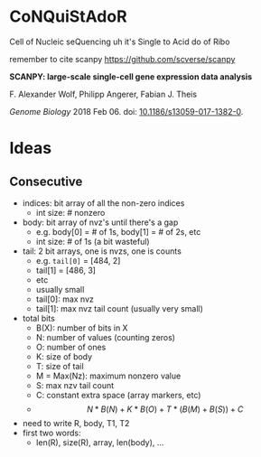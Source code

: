 # CoNQuiStAdoR
Cell of Nucleic seQuencing uh it's Single to Acid do of Ribo



remember to cite scanpy https://github.com/scverse/scanpy 

**SCANPY: large-scale single-cell gene expression data analysis**

F. Alexander Wolf, Philipp Angerer, Fabian J. Theis

*Genome Biology* 2018 Feb 06. doi: [10.1186/s13059-017-1382-0](https://doi.org/10.1186/s13059-017-1382-0).

# Ideas

## Consecutive

- indices: bit array of all the non-zero indices
  - int size: # nonzero
- body: bit array of nvz's until there's a gap
  - e.g. body[0] = # of 1s, body[1] = # of 2s, etc
  - int size: # of 1s (a bit wasteful)
- tail: 2 bit arrays, one is nvzs, one is counts
  - e.g. `tail[0]` = [484, 2]
  - tail[1] = [486, 3]
  - etc
  - usually small
  - tail[0]: max nvz
  - tail[1]: max nvz tail count (usually very small)
- total bits
  - B(X): number of bits in X
  - N: number of values (counting zeros)
  - O: number of ones
  - K: size of body
  - T: size of tail
  - M = Max(Nz): maximum nonzero value
  - S: max nzv tail count
  - C: constant extra space (array markers, etc)
  - $$N * B(N) + K * B(O) + T * (B(M) + B(S)) + C$$
- need to write R, body, T1, T2
- first two words:
  - len(R), size(R), array, len(body), ...

